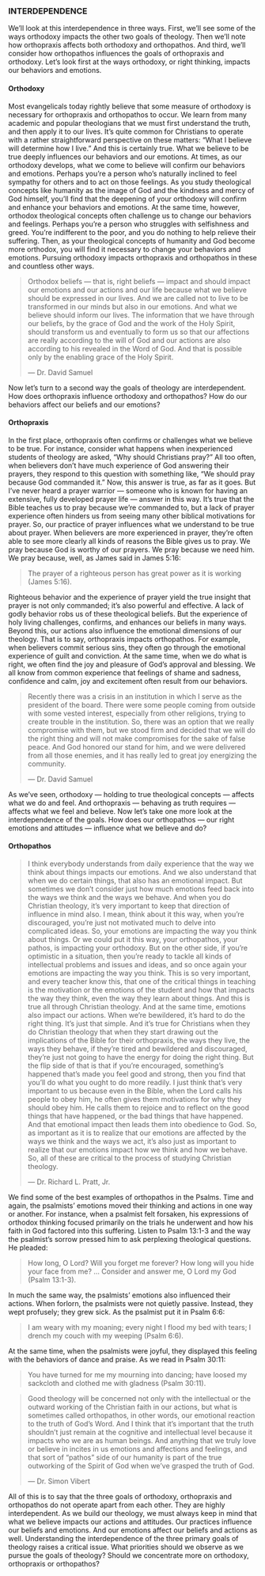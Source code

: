 ### INTERDEPENDENCE

We’ll look at this interdependence in three ways. First, we’ll see some of the ways orthodoxy impacts the other two goals of theology. Then we’ll note how orthopraxis affects both orthodoxy and orthopathos. And third, we’ll consider how orthopathos influences the goals of orthopraxis and orthodoxy. Let’s look first at the ways orthodoxy, or right thinking, impacts our behaviors and emotions. 


#### Orthodoxy

Most evangelicals today rightly believe that some measure of orthodoxy is necessary for orthopraxis and orthopathos to occur. We learn from many academic and popular theologians that we must first understand the truth, and then apply it to our lives. It’s quite common for Christians to operate with a rather straightforward perspective on these matters: “What I believe will determine how I live.” And this is certainly true. What we believe to be true deeply influences our behaviors and our emotions. 
At times, as our orthodoxy develops, what we come to believe will confirm our behaviors and emotions. Perhaps you’re a person who’s naturally inclined to feel sympathy for others and to act on those feelings. As you study theological concepts like humanity as the image of God and the kindness and mercy of God himself, you’ll find that the deepening of your orthodoxy will confirm and enhance your behaviors and emotions.
At the same time, however, orthodox theological concepts often challenge us to change our behaviors and feelings. Perhaps you’re a person who struggles with selfishness and greed. You’re indifferent to the poor, and you do nothing to help relieve their suffering. Then, as your theological concepts of humanity and God become more orthodox, you will find it necessary to change your behaviors and emotions. Pursuing orthodoxy impacts orthopraxis and orthopathos in these and countless other ways.

> Orthodox beliefs — that is, right beliefs — impact and should impact our emotions and our actions and our life because what we believe should be expressed in our lives. And we are called not to live to be transformed in our minds but also in our emotions. And what we believe should inform our lives. The information that we have through our beliefs, by the grace of God and the work of the Holy Spirit, should transform us and eventually to form us so that our affections are really according to the will of God and our actions are also according to his revealed in the Word of God. And that is possible only by the enabling grace of the Holy Spirit. 
> 
> — Dr. David Samuel

Now let’s turn to a second way the goals of theology are interdependent. How does orthopraxis influence orthodoxy and orthopathos? How do our behaviors affect our beliefs and our emotions? 


#### Orthopraxis

In the first place, orthopraxis often confirms or challenges what we believe to be true. For instance, consider what happens when inexperienced students of theology are asked, “Why should Christians pray?” 
All too often, when believers don’t have much experience of God answering their prayers, they respond to this question with something like, “We should pray because God commanded it.” Now, this answer is true, as far as it goes. But I’ve never heard a prayer warrior — someone who is known for having an extensive, fully developed prayer life — answer in this way. It’s true that the Bible teaches us to pray because we’re commanded to, but a lack of prayer experience often hinders us from seeing many other biblical motivations for prayer. So, our practice of prayer influences what we understand to be true about prayer. 
When believers are more experienced in prayer, they’re often able to see more clearly all kinds of reasons the Bible gives us to pray. We pray because God is worthy of our prayers. We pray because we need him. We pray because, well, as James said in James 5:16:

> The prayer of a righteous person has great power as it is working (James 5:16).

Righteous behavior and the experience of prayer yield the true insight that prayer is not only commanded; it’s also powerful and effective. A lack of godly behavior robs us of these theological beliefs. But the experience of holy living challenges, confirms, and enhances our beliefs in many ways. 
Beyond this, our actions also influence the emotional dimensions of our theology. That is to say, orthopraxis impacts orthopathos. For example, when believers commit serious sins, they often go through the emotional experience of guilt and conviction. At the same time, when we do what is right, we often find the joy and pleasure of God’s approval and blessing. We all know from common experience that feelings of shame and sadness, confidence and calm, joy and excitement often result from our behaviors.

> Recently there was a crisis in an institution in which I serve as the president of the board. There were some people coming from outside with some vested interest, especially from other religions, trying to create trouble in the institution. So, there was an option that we really compromise with them, but we stood firm and decided that we will do the right thing and will not make compromises for the sake of false peace. And God honored our stand for him, and we were delivered from all those enemies, and it has really led to great joy energizing the community.
> 
> — Dr. David Samuel 

As we’ve seen, orthodoxy — holding to true theological concepts — affects what we do and feel. And orthopraxis — behaving as truth requires — affects what we feel and believe. Now let’s take one more look at the interdependence of the goals. How does our orthopathos — our right emotions and attitudes — influence what we believe and do?


#### Orthopathos

> I think everybody understands from daily experience that the way we think about things impacts our emotions. And we also understand that when we do certain things, that also has an emotional impact. But sometimes we don’t consider just how much emotions feed back into the ways we think and the ways we behave. And when you do Christian theology, it’s very important to keep that direction of influence in mind also. I mean, think about it this way, when you’re discouraged, you’re just not motivated much to delve into complicated ideas. So, your emotions are impacting the way you think about things. Or we could put it this way, your orthopathos, your pathos, is impacting your orthodoxy. But on the other side, if you’re optimistic in a situation, then you’re ready to tackle all kinds of intellectual problems and issues and ideas, and so once again your emotions are impacting the way you think. This is so very important, and every teacher know this, that one of the critical things in teaching is the motivation or the emotions of the student and how that impacts the way they think, even the way they learn about things. And this is true all through Christian theology. And at the same time, emotions also impact our actions. When we’re bewildered, it’s hard to do the right thing. It’s just that simple. And it’s true for Christians when they do Christian theology that when they start drawing out the implications of the Bible for their orthopraxis, the ways they live, the ways they behave, if they’re tired and bewildered and discouraged, they’re just not going to have the energy for doing the right thing. But the flip side of that is that if you’re encouraged, something’s happened that’s made you feel good and strong, then you find that you’ll do what you ought to do more readily. I just think that’s very important to us because even in the Bible, when the Lord calls his people to obey him, he often gives them motivations for why they should obey him. He calls them to rejoice and to reflect on the good things that have happened, or the bad things that have happened. And that emotional impact then leads them into obedience to God. So, as important as it is to realize that our emotions are affected by the ways we think and the ways we act, it’s also just as important to realize that our emotions impact how we think and how we behave. So, all of these are critical to the process of studying Christian theology. 
> 
> — Dr. Richard L. Pratt, Jr. 

We find some of the best examples of orthopathos in the Psalms. Time and again, the psalmists’ emotions moved their thinking and actions in one way or another. For instance, when a psalmist felt forsaken, his expressions of orthodox thinking focused primarily on the trials he underwent and how his faith in God factored into this suffering. Listen to Psalm 13:1-3 and the way the psalmist’s sorrow pressed him to ask perplexing theological questions. He pleaded: 

> How long, O Lord? Will you forget me forever? How long will you hide your face from me? … Consider and answer me, O Lord my God (Psalm 13:1-3). 

In much the same way, the psalmists’ emotions also influenced their actions. When forlorn, the psalmists were not quietly passive. Instead, they wept profusely; they grew sick. As the psalmist put it in Psalm 6:6:

> I am weary with my moaning; every night I flood my bed with tears; I drench my couch with my weeping (Psalm 6:6). 

At the same time, when the psalmists were joyful, they displayed this feeling with the behaviors of dance and praise. As we read in Psalm 30:11:

> You have turned for me my mourning into dancing; have loosed my sackcloth and clothed me with gladness (Psalm 30:11).


> Good theology will be concerned not only with the intellectual or the outward working of the Christian faith in our actions, but what is sometimes called orthopathos, in other words, our emotional reaction to the truth of God’s Word. And I think that it’s important that the truth shouldn’t just remain at the cognitive and intellectual level because it impacts who we are as human beings. And anything that we truly love or believe in incites in us emotions and affections and feelings, and that sort of “pathos” side of our humanity is part of the true outworking of the Spirit of God when we’ve grasped the truth of God. 
> 
> — Dr. Simon Vibert

All of this is to say that the three goals of orthodoxy, orthopraxis and orthopathos do not operate apart from each other. They are highly interdependent. As we build our theology, we must always keep in mind that what we believe impacts our actions and attitudes. Our practices influence our beliefs and emotions. And our emotions affect our beliefs and actions as well. 
Understanding the interdependence of the three primary goals of theology raises a critical issue. What priorities should we observe as we pursue the goals of theology? Should we concentrate more on orthodoxy, orthopraxis or orthopathos? 
